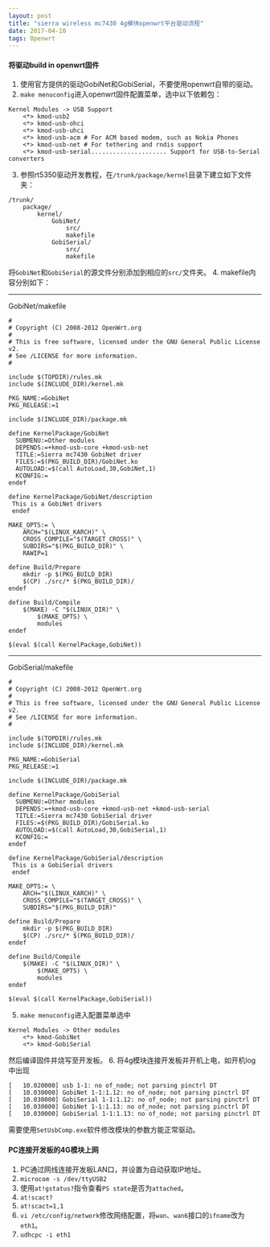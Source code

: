 ```yaml
---
layout: post
title: "sierra wireless mc7430 4g模块openwrt平台驱动流程"
date: 2017-04-10 
tags: Openwrt  
---
```

#### 将驱动build in openwrt固件
1. 使用官方提供的驱动GobiNet和GobiSerial，不要使用openwrt自带的驱动。
2. `make menuconfig`进入openwrt固件配置菜单，选中以下依赖包：
```
Kernel Modules -> USB Support
    <*> kmod-usb2
    <*> kmod-usb-ohci
    <*> kmod-usb-uhci
    <*> kmod-usb-acm # For ACM based modem, such as Nokia Phones
    <*> kmod-usb-net # For tethering and rndis support
    <*> kmod-usb-serial..................... Support for USB-to-Serial converters 
```
3. 参照rt5350驱动开发教程，在`/trunk/package/kernel`目录下建立如下文件夹：
```
/trunk/
    package/
        kernel/
            GobiNet/
                src/
                makefile
            GobiSerial/
                src/
                makefile
```
将`GobiNet`和`GobiSerial`的源文件分别添加到相应的`src/`文件夹。
4. makefile内容分别如下：

---

GobiNet/makefile
```
#
# Copyright (C) 2008-2012 OpenWrt.org
#
# This is free software, licensed under the GNU General Public License v2.
# See /LICENSE for more information.
#

include $(TOPDIR)/rules.mk
include $(INCLUDE_DIR)/kernel.mk

PKG_NAME:=GobiNet
PKG_RELEASE:=1

include $(INCLUDE_DIR)/package.mk

define KernelPackage/GobiNet
  SUBMENU:=Other modules
  DEPENDS:=+kmod-usb-core +kmod-usb-net
  TITLE:=Sierra mc7430 GobiNet driver
  FILES:=$(PKG_BUILD_DIR)/GobiNet.ko
  AUTOLOAD:=$(call AutoLoad,30,GobiNet,1)
  KCONFIG:=
endef

define KernelPackage/GobiNet/description
 This is a GobiNet drivers
 endef

MAKE_OPTS:= \
	ARCH="$(LINUX_KARCH)" \
	CROSS_COMPILE="$(TARGET_CROSS)" \
	SUBDIRS="$(PKG_BUILD_DIR)" \
	RAWIP=1

define Build/Prepare
	mkdir -p $(PKG_BUILD_DIR)
	$(CP) ./src/* $(PKG_BUILD_DIR)/
endef

define Build/Compile
	$(MAKE) -C "$(LINUX_DIR)" \
		$(MAKE_OPTS) \
		modules
endef

$(eval $(call KernelPackage,GobiNet))
```
---

GobiSerial/makefile
```
#
# Copyright (C) 2008-2012 OpenWrt.org
#
# This is free software, licensed under the GNU General Public License v2.
# See /LICENSE for more information.
#

include $(TOPDIR)/rules.mk
include $(INCLUDE_DIR)/kernel.mk

PKG_NAME:=GobiSerial
PKG_RELEASE:=1

include $(INCLUDE_DIR)/package.mk

define KernelPackage/GobiSerial
  SUBMENU:=Other modules
  DEPENDS:=+kmod-usb-core +kmod-usb-net +kmod-usb-serial
  TITLE:=Sierra mc7430 GobiSerial driver
  FILES:=$(PKG_BUILD_DIR)/GobiSerial.ko
  AUTOLOAD:=$(call AutoLoad,30,GobiSerial,1)
  KCONFIG:=
endef

define KernelPackage/GobiSerial/description
 This is a GobiSerial drivers
 endef

MAKE_OPTS:= \
	ARCH="$(LINUX_KARCH)" \
	CROSS_COMPILE="$(TARGET_CROSS)" \
	SUBDIRS="$(PKG_BUILD_DIR)"

define Build/Prepare
	mkdir -p $(PKG_BUILD_DIR)
	$(CP) ./src/* $(PKG_BUILD_DIR)/
endef

define Build/Compile
	$(MAKE) -C "$(LINUX_DIR)" \
		$(MAKE_OPTS) \
		modules
endef

$(eval $(call KernelPackage,GobiSerial))
```
5. `make menuconfig`进入配置菜单选中
```
Kernel Modules -> Other modules
    <*> kmod-GobiNet
    <*> kmod-GobiSerial
```
然后编译固件并烧写至开发板。
6. 将4g模块连接开发板并开机上电，如开机log中出现
```
[   10.020000] usb 1-1: no of_node; not parsing pinctrl DT
[   10.030000] GobiNet 1-1:1.12: no of_node; not parsing pinctrl DT
[   10.030000] GobiSerial 1-1:1.12: no of_node; not parsing pinctrl DT
[   10.030000] GobiNet 1-1:1.13: no of_node; not parsing pinctrl DT
[   10.030000] GobiSerial 1-1:1.13: no of_node; not parsing pinctrl DT
```
需要使用`SetUsbComp.exe`软件修改模块的参数方能正常驱动。

#### PC连接开发板的4G模块上网
1. PC通过网线连接开发板LAN口，并设置为自动获取IP地址。
2. `microcom -s /dev/ttyUSB2`
3. 使用`at!gstatus?`指令查看`PS state`是否为`attached`。
4. `at!scact?`
5. `at!scact=1,1`
6. `vi /etc/config/network`修改网络配置，将`wan`、`wan6`接口的`ifname`改为`eth1`。
7. `udhcpc -i eth1`